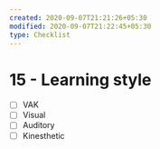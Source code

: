 ```yaml
---
created: 2020-09-07T21:21:26+05:30
modified: 2020-09-07T21:22:45+05:30
type: Checklist
---
```


# 15 - Learning style

- [ ] VAK
- [ ] Visual
- [ ] Auditory
- [ ] Kinesthetic